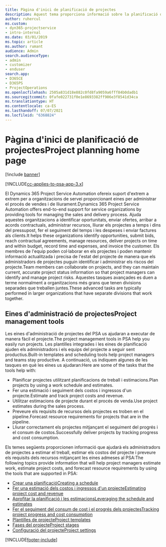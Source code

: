 ```yaml
---
title: Pàgina d'inici de planificació de projectes
description: Aquest tema proporciona informació sobre la planificació de projectes.
author: ruhercul
ms.custom:
- dyn365-projectservice
- intro-internal
ms.date: 03/01/2019
ms.topic: article
ms.author: rumant
audience: Admin
search.audienceType:
- admin
- customizer
- enduser
search.app:
- D365CE
- D365PS
- ProjectOperations
ms.openlocfilehash: 2505a831d18e882c0fd8fa9059a6fff84b0dadb1
ms.sourcegitcommit: 0fafe022731f0e1e8693382ff906e3f8541d34ca
ms.translationtype: HT
ms.contentlocale: ca-ES
ms.lasthandoff: 07/07/2021
ms.locfileid: "6368824"
---
```

# <a name="project-planning-home-page"></a><span data-ttu-id="5b2fe-103">Pàgina d'inici de planificació de projectes</span><span class="sxs-lookup"><span data-stu-id="5b2fe-103">Project planning home page</span></span>

[!include [banner](../includes/psa-now-project-operations.md)]

[!INCLUDE[cc-applies-to-psa-app-3.x](../includes/cc-applies-to-psa-app-3x.md)]

<span data-ttu-id="5b2fe-104">El Dynamics 365 Project Service Automation ofereix suport d'extrem a extrem per a organitzacions de servei proporcionant eines per administrar el procés de vendes i de lliurament.</span><span class="sxs-lookup"><span data-stu-id="5b2fe-104">Dynamics 365 Project Service Automation offers end-to-end support for service organizations by providing tools for managing the sales and delivery process.</span></span> <span data-ttu-id="5b2fe-105">Ajuda aquestes organitzacions a identificar oportunitats, enviar ofertes, arribar a acords contractuals, administrar recursos, lliurar els projectes a temps i dins del pressupost, fer el seguiment del temps i les despeses i enviar factures als clients.</span><span class="sxs-lookup"><span data-stu-id="5b2fe-105">It helps these organizations identify opportunities, submit bids, reach contractual agreements, manage resources, deliver projects on time and within budget, record time and expenses, and invoice the customer.</span></span> <span data-ttu-id="5b2fe-106">Els membres de l'equip poden col·laborar en els projectes i poden mantenir informació actualitzada i precisa de l'estat del projecte de manera que els administradors de projectes puguin identificar i administrar els riscos del projecte.</span><span class="sxs-lookup"><span data-stu-id="5b2fe-106">Team members can collaborate on projects, and they can maintain current, accurate project status information so that project managers can identify and manage project risks.</span></span> <span data-ttu-id="5b2fe-107">Aquestes tasques avançades es duen a terme normalment a organitzacions més grans que tenen divisions separades que treballen juntes.</span><span class="sxs-lookup"><span data-stu-id="5b2fe-107">These advanced tasks are typically performed in larger organizations that have separate divisions that work together.</span></span>

## <a name="project-management-tools"></a><span data-ttu-id="5b2fe-108">Eines d'administració de projectes</span><span class="sxs-lookup"><span data-stu-id="5b2fe-108">Project management tools</span></span>

<span data-ttu-id="5b2fe-109">Les eines d'administració de projectes del PSA us ajudaran a executar de manera fàcil el projecte.</span><span class="sxs-lookup"><span data-stu-id="5b2fe-109">The project management tools in PSA help you easily run projects.</span></span> <span data-ttu-id="5b2fe-110">Les plantilles integrades i les eines de planificació ajuden els administradors i els equips del projecte a seguir sent productius.</span><span class="sxs-lookup"><span data-stu-id="5b2fe-110">Built-in templates and scheduling tools help project managers and teams stay productive.</span></span> <span data-ttu-id="5b2fe-111">A continuació, us indiquem algunes de les tasques en què les eines us ajudaran:</span><span class="sxs-lookup"><span data-stu-id="5b2fe-111">Here are some of the tasks that the tools help with:</span></span>

- <span data-ttu-id="5b2fe-112">Planificar projectes utilitzant planificacions de treball i estimacions.</span><span class="sxs-lookup"><span data-stu-id="5b2fe-112">Plan projects by using a work schedule and estimates.</span></span>
- <span data-ttu-id="5b2fe-113">Fer una estimació i seguiment dels costos i ingressos d'un projecte.</span><span class="sxs-lookup"><span data-stu-id="5b2fe-113">Estimate and track project costs and revenue.</span></span>
- <span data-ttu-id="5b2fe-114">Utilitzar estimacions de projecte durant el procés de venda.</span><span class="sxs-lookup"><span data-stu-id="5b2fe-114">Use project estimates during the sales process.</span></span>
- <span data-ttu-id="5b2fe-115">Preveure els requisits de recursos dels projectes es troben en el pipeline.</span><span class="sxs-lookup"><span data-stu-id="5b2fe-115">Forecast resource requirements for projects that are in the pipeline.</span></span>
- <span data-ttu-id="5b2fe-116">Lliurar correctament els projectes mitjançant el seguiment del progrés i el consum de costos.</span><span class="sxs-lookup"><span data-stu-id="5b2fe-116">Successfully deliver projects by tracking progress and cost consumption.</span></span>

<span data-ttu-id="5b2fe-117">Els temes següents proporcionen informació que ajudarà els administradors de projectes a estimar el treball, estimar els costos del projecte i preveure els requisits dels recursos mitjançant les eines admeses al PSA:</span><span class="sxs-lookup"><span data-stu-id="5b2fe-117">The following topics provide information that will help project managers estimate work, estimate project costs, and forecast resource requirements by using the tools that are supported in PSA:</span></span>

- [<span data-ttu-id="5b2fe-118">Crear una planificació</span><span class="sxs-lookup"><span data-stu-id="5b2fe-118">Creating a schedule</span></span>](project-creating.md)
- [<span data-ttu-id="5b2fe-119">Fer una estimació dels costos i ingressos d'un projecte</span><span class="sxs-lookup"><span data-stu-id="5b2fe-119">Estimating project cost and revenue</span></span>](project-estimating.md)
- [<span data-ttu-id="5b2fe-120">Aprofitar la planificació i les estimacions</span><span class="sxs-lookup"><span data-stu-id="5b2fe-120">Leveraging the schedule and estimates</span></span>](project-leveraging.md)
- [<span data-ttu-id="5b2fe-121">Fer el seguiment del consum de cost i el progrés dels projectes</span><span class="sxs-lookup"><span data-stu-id="5b2fe-121">Tracking project progress and cost consumption</span></span>](project-tracking.md)
- [<span data-ttu-id="5b2fe-122">Plantilles de projecte</span><span class="sxs-lookup"><span data-stu-id="5b2fe-122">Project templates</span></span>](project-templates.md)
- [<span data-ttu-id="5b2fe-123">Fases del projecte</span><span class="sxs-lookup"><span data-stu-id="5b2fe-123">Project stages</span></span>](project-stages.md)
- [<span data-ttu-id="5b2fe-124">Configuració del projecte</span><span class="sxs-lookup"><span data-stu-id="5b2fe-124">Project settings</span></span>](project-settings.md)


[!INCLUDE[footer-include](../includes/footer-banner.md)]